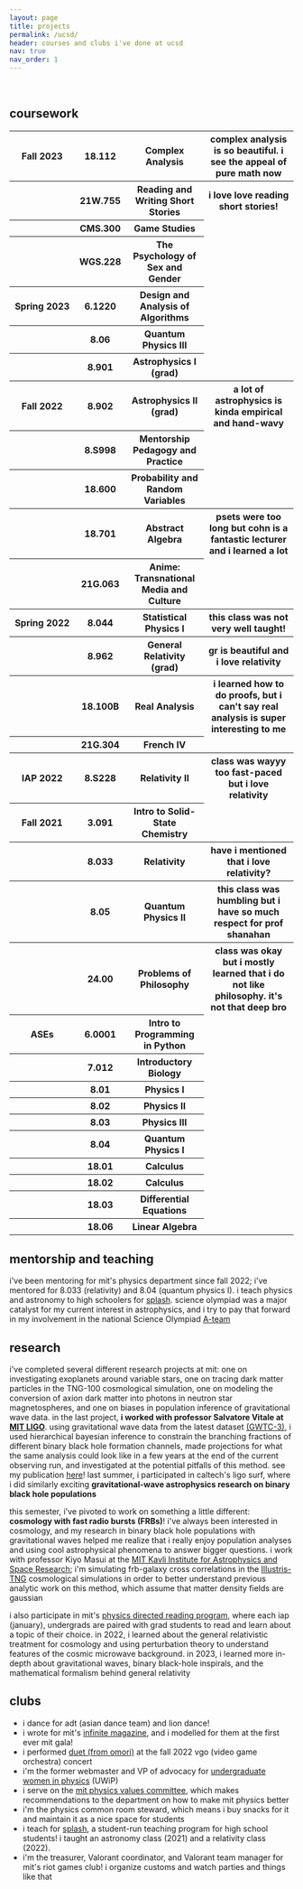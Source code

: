```yaml
---
layout: page
title: projects
permalink: /ucsd/
header: courses and clubs i've done at ucsd
nav: true
nav_order: 1
---
```

<br>
<h2>coursework</h2>
<div class="table-responsive">
    <table class="table table-sm table-borderless">
        <!-- Fall23 -->
        <tr>
          <th width="100px"><b>Fall 2023   </b></th>
          <th>18.112</th>
          <th>Complex Analysis</th>
          <th class="course-desc">complex analysis is so beautiful. i see the appeal of pure math now</th>
        </tr>
        <tr>
          <th></th>
          <th>21W.755</th>
          <th>Reading and Writing Short Stories</th>
          <th class="course-desc">i love love reading short stories!</th>
        </tr>
        <tr>
          <th></th>
          <th>CMS.300</th>
          <th>Game Studies</th>
        </tr>
        <tr>
          <th></th>
          <th>WGS.228</th>
          <th>The Psychology of Sex and Gender</th>
        </tr>
        <!-- Spring23 -->
        <tr>
          <th><b>Spring 2023</b></th>
          <th>6.1220</th>
          <th>Design and Analysis of Algorithms</th>
        </tr>
        <tr>
          <th></th>
          <th>8.06</th>
          <th>Quantum Physics III</th>
        </tr>
        <tr>
          <th></th>
          <th>8.901</th>
          <th>Astrophysics I (grad)</th>
        </tr>
        <!-- Fa22 -->
        <tr>
          <th><b>Fall 2022</b></th>
          <th>8.902</th>
          <th>Astrophysics II (grad)</th>
          <th class="course-desc">a lot of astrophysics is kinda empirical and hand-wavy</th>
        </tr>
        <tr>
          <th></th>
          <th>8.S998</th>
          <th>Mentorship Pedagogy and Practice</th>
        </tr>
        <tr>
          <th></th>
          <th>18.600</th>
          <th>Probability and Random Variables</th>
        </tr>
        <tr>
          <th></th>
          <th>18.701</th>
          <th>Abstract Algebra</th>
          <th class="course-desc">psets were too long but cohn is a fantastic lecturer and i learned a lot</th>
        </tr>
        <tr>
          <th></th>
          <th>21G.063</th>
          <th>Anime: Transnational Media and Culture</th>
        </tr>
        <!-- Spring22 -->
        <tr>
          <th><b>Spring 2022</b></th>
          <th>8.044</th>
          <th>Statistical Physics I</th>
          <th class="course-desc"> this class was not very well taught!</th>
        </tr>
        <tr>
          <th></th>
          <th>8.962</th>
          <th>General Relativity (grad)</th>
          <th class="course-desc">gr is beautiful and i love relativity</th>
        </tr>
        <tr>
          <th></th>
          <th>18.100B</th>
          <th>Real Analysis</th>
          <th class="course-desc">i learned how to do proofs, but i can't say real analysis is super interesting to me</th>
        </tr>
        <tr>
          <th></th>
          <th>21G.304</th>
          <th>French IV</th>
        </tr>
        <!-- IAP22 -->
        <tr>
          <th><b>IAP 2022</b></th>
          <th>8.S228</th>
          <th>Relativity II</th>
          <th class="course-desc">class was wayyy too fast-paced but i love relativity</th>
        </tr>
        <!-- Fa21 -->
        <tr>
          <th><b>Fall 2021</b></th>
          <th>3.091</th>
          <th>Intro to Solid-State Chemistry</th>
        </tr>
        <tr>
          <th></th>
          <th>8.033</th>
          <th>Relativity</th>
          <th class="course-desc">have i mentioned that i love relativity?</th>
        </tr>
        <tr>
          <th></th>
          <th>8.05</th>
          <th>Quantum Physics II</th>
          <th class="course-desc">this class was humbling but i have so much respect for prof shanahan</th>
        </tr>
        <tr>
          <th></th>
          <th>24.00</th>
          <th>Problems of Philosophy</th>
          <th class="course-desc">class was okay but i mostly learned that i do not like philosophy. it's not that deep bro</th>
        </tr>
        <!-- ASE -->
        <tr>
          <th><b>ASEs</b></th>
          <th>6.0001</th>
          <th>Intro to Programming in Python</th>
        </tr>
        <tr>
          <th></th>
          <th>7.012</th>
          <th>Introductory Biology</th>
        </tr>
        <tr>
          <th></th>
          <th>8.01</th>
          <th>Physics I</th>
        </tr>
        <tr>
          <th></th>
          <th>8.02</th>
          <th>Physics II</th>
        </tr>
        <tr>
          <th></th>
          <th>8.03</th>
          <th>Physics III</th>
        </tr>
        <tr>
          <th></th>
          <th>8.04</th>
          <th>Quantum Physics I</th>
        </tr>
        <tr>
          <th></th>
          <th>18.01</th>
          <th>Calculus</th>
        </tr>
        <tr>
          <th></th>
          <th>18.02</th>
          <th>Calculus</th>
        </tr>
        <tr>
          <th></th>
          <th>18.03</th>
          <th>Differential Equations</th>
        </tr>
        <tr>
          <th></th>
          <th>18.06</th>
          <th>Linear Algebra</th>
        </tr>
    </table>
</div>

<h2 class="padded">mentorship and teaching</h2>
i've been mentoring for mit's physics department since fall 2022; i've mentored for 8.033 (relativity) and 8.04 (quantum physics I). i teach physics and astronomy to high schoolers for <a href="https://esp.mit.edu/learn/Splash/index.html">splash</a>. science olympiad was a major catalyst for my current interest in astrophysics, and i try to pay that forward in my involvement in the national Science Olympiad <a href="/scioly/">A-team</a>

<h2 class="padded">research</h2>
i've completed several different research projects at mit: one on investigating exoplanets around variable stars, one on tracing dark matter particles in the TNG-100 cosmological
simulation, one on modeling the conversion of axion dark matter into photons in neutron star magnetospheres, and one on biases in population inference of gravitational wave data. in the last project, <b>i worked with professor Salvatore Vitale at <a href="https://ligolab.mit.edu/">MIT LIGO</a></b>. using gravitational wave data from the latest dataset <a href="https://zenodo.org/record/5546665">(GWTC-3)</a>, i used hierarchical bayesian inference to constrain the branching fractions of different binary black hole formation channels, made projections for what the same analysis could look like in a few years at the end of the current observing run, and investigated at the potential pitfalls of this method. see my publication <a href="https://iopscience.iop.org/article/10.3847/1538-4357/aced98">here</a>! last summer, i participated in caltech's ligo surf, where i did similarly exciting <b>gravitational-wave astrophysics research on binary black hole populations</b>

this semester, i've pivoted to work on something a little different: <b>cosmology with fast radio bursts (FRBs)</b>! i've always been interested in cosmology, and my research in binary black hole populations with gravitational waves helped me realize that i really enjoy population analyses and using cool astrophysical phenomena to answer bigger questions. i work with professor Kiyo Masui at the <a href="https://space.mit.edu/">MIT Kavli Institute for Astrophysics and Space Research</a>; i'm simulating frb-galaxy cross correlations in the <a href="https://www.tng-project.org/">Illustris-TNG</a> cosmological simulations in order to better understand previous analytic work on this method, which assume that matter density fields are gaussian

i also participate in mit's <a href="https://phys-drp.mit.edu/">physics directed reading program</a>, where each iap (january), undergrads are paired with grad students to read and learn about a topic of their choice. in 2022, i learned about the general relativistic treatment for cosmology and using perturbation theory to understand features of the cosmic microwave background. in 2023, i learned more in-depth about gravitational waves, binary black-hole inspirals, and the mathematical formalism behind general relativity

<h2 class="padded">clubs</h2>
<ul class="hearts">
    <li>i dance for adt (asian dance team) and lion dance!</li>
    <li>i wrote for mit's <a href="http://infinitemagazine.mit.edu/">infinite magazine</a>, and i modelled for them at the first ever mit gala!</li>
    <li>i performed <a href="https://www.youtube.com/watch?v=ACon4txJiDA">duet (from omori)</a> at the fall 2022 vgo (video game orchestra) concert</li>
    <li>i'm the former  webmaster and VP of advocacy for <a href="http://uwip-r1.mit.edu/">undergraduate women in physics</a> (UWiP)</li>
    <li>i serve on the <a href="https://physvals.mit.edu/">mit physics values committee</a>, which makes recommendations to the department on how to make mit physics better</li>
    <li>i'm the physics common room steward, which means i buy snacks for it and maintain it as a nice space for students</li>
    <li>i teach for <a href="https://esp.mit.edu/learn/Splash/index.html">splash</a>, a student-run teaching program for high school students! i taught an astronomy class (2021) and a relativity class (2022).</li>
    <li>i'm the treasurer, Valorant coordinator, and Valorant team manager for mit's riot games club! i organize customs and watch parties and things like that</li>
</ul>